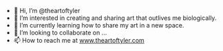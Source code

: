 - 👋 Hi, I’m @theartoftyler
- 👀 I’m interested in creating and sharing art that outlives me biologically. 
- 🌱 I’m currently learning how to share my art in a new space. 
- 💞️ I’m looking to collaborate on ...
- 📫 How to reach me at www.theartoftyler.com

<!---
theartoftyler/theartoftyler is a ✨ special ✨ repository because its `README.md` (this file) appears on your GitHub profile.
You can click the Preview link to take a look at your changes.
--->
